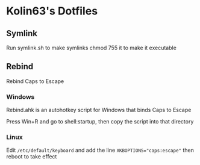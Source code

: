 # Kolin63's Dotfiles

## Symlink
Run symlink.sh to make symlinks
chmod 755 it to make it executable

## Rebind
Rebind Caps to Escape

### Windows
Rebind.ahk is an autohotkey script for Windows 
that binds Caps to Escape

Press Win+R and go to shell:startup, then copy 
the script into that directory

### Linux
Edit `/etc/default/keyboard` and add the line
`XKBOPTIONS="caps:escape"` then reboot to take effect

